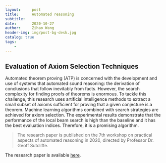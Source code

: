 ```yaml
---
layout:     post
title:      Automated reasoning
subtitle:   
date:       2020-10-27
author:     Zihao Wang
header-img: img/post-bg-desk.jpg
catalog: true
tags:
    - 
---
```


## Evaluation of Axiom Selection Techniques

Automated theorem proving (ATP) is concerned with the development and use of systems that automated sound reasoning: the derivation of conclusions that follow inevitably from facts. However, the search complexity for finding proofs of theorems is enormous. To tackle this challenge, this research uses artificial intelligence methods to extract a small subset of axioms sufficient for proving that a given conjecture is a theorem. Machine learning algorithms combined with search strategies are achieved for axiom selection. The experimental results demonstrate that the performance of the local beam search is high than the baseline and it has the best evaluation indices. Therefore, it is a promising algorithm. 

>The research paper is published on the 7th workshop on practical aspects of automated reasoning in 2020, directed by Professor Dr. Geoff Sutcliffe.

The research paper is available [here](http://ceur-ws.org/Vol-2752/paper5.pdf).
